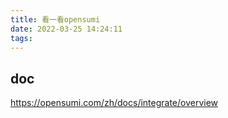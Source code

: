 ```yaml
---
title: 看一看opensumi
date: 2022-03-25 14:24:11
tags:
---
```

## doc
https://opensumi.com/zh/docs/integrate/overview